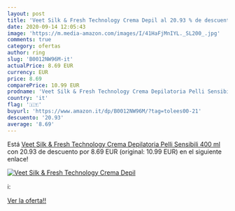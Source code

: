 ```yaml
---
layout: post
title: 'Veet Silk & Fresh Technology Crema Depil al 20.93 % de descuento'
date: 2020-09-14 12:05:43
image: 'https://m.media-amazon.com/images/I/41HaFjMnIYL._SL200_.jpg'
comments: true
category: ofertas
author: ring
slug: 'B0012NW96M-it'
actualPrice: 8.69 EUR
currency: EUR
price: 8.69
comparePrice: 10.99 EUR
prodname: 'Veet Silk & Fresh Technology Crema Depilatoria Pelli Sensibili  400 ml'
country: 'it'
flag: '🇮🇹'
buyurl: 'https://www.amazon.it/dp/B0012NW96M/?tag=tolees00-21'
descuento: '20.93'
average: '8.69'
---
```


Está [Veet Silk & Fresh Technology Crema Depilatoria Pelli Sensibili  400 ml](https://www.amazon.it/dp/B0012NW96M/?tag=tolees00-21) con 20.93 de descuento por 8.69 EUR (original: 10.99 EUR) en el siguiente enlace!

[![Veet Silk & Fresh Technology Crema Depil](https://m.media-amazon.com/images/I/41HaFjMnIYL._SL200_.jpg)](https://www.amazon.it/dp/B0012NW96M/?tag=tolees00-21)

ℹ️:


[Ver la oferta!!](https://www.amazon.it/dp/B0012NW96M/?tag=tolees00-21)
